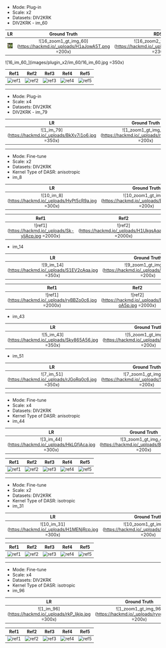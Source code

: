 - Mode: Plug-in
- Scale: x2
- Datasets: DIV2KRK
- DIV2KRK - im_60

| LR | Ground Truth | RDSR | DualSR | Bicubic |
| :----: | :----: | :----: | :----: | :----: |
|![](images/plugin_x2/im_60/16_im_60.jpg?raw=true)|![16_zoom1_gt_img_60](https://hackmd.io/_uploads/H1aJowA5T.png =200x)|![16_zoom2_tar_img_60](https://hackmd.io/_uploads/SkakoPAca.png  =230x)|![16_zoom3_com_img_60](https://hackmd.io/_uploads/HkTyiDCq6.png  =230x)|![16_zoom4_bq_img_60](https://hackmd.io/_uploads/S16kjD05a.png =200x)|
![16_im_60_](images/plugin_x2/im_60/16_im_60.jpg =350x)


| Ref1 | Ref2 | Ref3 | Ref4 | Ref5 |
| :----: | :----: | :----: | :----: | :----: |
|![ref1](https://hackmd.io/_uploads/rkEoWjys6.jpg)|![ref2](https://hackmd.io/_uploads/ryNoboyip.jpg)|![ref3](https://hackmd.io/_uploads/B14jbjJip.jpg)|![ref4](https://hackmd.io/_uploads/HyVsZsJs6.jpg)|![ref5](https://hackmd.io/_uploads/rkVsbj1s6.jpg)|

------------------------------------

- Mode: Plug-in
- Scale: x4
- Datasets: DIV2KRK
- DIV2KRK - im_79

| LR | Ground Truth | RDSR | DualSR | Bicubic |
| :----: | :----: | :----: | :----: | :----: |
|![1_im_79](https://hackmd.io/_uploads/BkXv7i1o6.jpg =350x)|![1_zoom1_gt_img_79](https://hackmd.io/_uploads/rkWuXs1i6.png =200x)|![1_zoom2_tar_img_79](https://hackmd.io/_uploads/Hy-uXj1sT.png =230x)|![1_zoom3_com_img_79](https://hackmd.io/_uploads/HkWdXoki6.png =230x)|![1_zoom5_lr_img_79](https://hackmd.io/_uploads/BJxbdmoys6.png =200x)|


------------------------------------

- Mode: Fine-tune 
- Scale: x2
- Datasets: DIV2KRK
- Kernel Type of DASR: anisotropic 
- im_8

| LR | Ground Truth | RDSR | DASR | Bicubic |
| :----: | :----: | :----: | :----: | :----: |
|![10_im_8](https://hackmd.io/_uploads/HyPt5cR9a.jpg =300x)|![10_zoom1_gt_img_8](https://hackmd.io/_uploads/BJPt9cC9p.png =200x)|![10_zoom2_tar_img_8](https://hackmd.io/_uploads/HJDKq5RcT.png =230x)|![10_zoom3_com_img_8](https://hackmd.io/_uploads/BkPY5cR9T.png =230x)|![10_zoom5_lr_img_8](https://hackmd.io/_uploads/SJPKqcCc6.png =200x)|

| Ref1 | Ref2 | Ref3 | Ref4 | Ref5 |
| :----: | :----: | :----: | :----: | :----: |
| ![ref1](https://hackmd.io/_uploads/Sk-yljAcp.jpg =2000x)| ![ref2](https://hackmd.io/_uploads/H1UkgsAqa.jpg =2000x)| ![ref3](https://hackmd.io/_uploads/Hk2JgiR9a.jpg =2000x)| ![ref4](https://hackmd.io/_uploads/SyqlxiRqa.jpg =2000x)| ![ref5](https://hackmd.io/_uploads/S1r-ej09p.jpg) |

- im_14

| LR | Ground Truth | RDSR | DASR | Bicubic |
| :----: | :----: | :----: | :----: | :----: |
|![9_im_14](https://hackmd.io/_uploads/S1EV2cAqa.jpg =350x)|![9_zoom1_gt_img_14](https://hackmd.io/_uploads/HJEEhqRcT.png =200x)|![9_zoom2_tar_img_14](https://hackmd.io/_uploads/S1NVnqA9T.png =230x)|![9_zoom3_com_img_14](https://hackmd.io/_uploads/S14N29Rc6.png =230x)|![9_zoom5_lr_img_14](https://hackmd.io/_uploads/S1NEhqCcT.png =200x)|

| Ref1 | Ref2 | Ref3 | Ref4 | Ref5 |
| :----: | :----: | :----: | :----: | :----: |
| ![ref1](https://hackmd.io/_uploads/ryBBZo0c6.jpg =2000x)| ![ref2](https://hackmd.io/_uploads/ByHB-oA5p.jpg =2000x)| ![ref3](https://hackmd.io/_uploads/ByHH-sC96.jpg =2000x)| ![ref4](https://hackmd.io/_uploads/rySHbi09a.jpg =2000x)| ![ref5](https://hackmd.io/_uploads/BJrHZiRqa.jpg) |



- im_43

| LR | Ground Truth | RDSR | DASR | Bicubic |
| :----: | :----: | :----: | :----: | :----: |
|![5_im_43](https://hackmd.io/_uploads/Sky865A56.jpg =350x)|![5_zoom1_gt_img_43](https://hackmd.io/_uploads/BJJ8TqC9T.png =200x) |![5_zoom2_tar_img_43](https://hackmd.io/_uploads/HkJ8p50qa.png =230x) |![5_zoom3_com_img_43](https://hackmd.io/_uploads/SJk8Tc0qp.png =230x) |![5_zoom5_lr_img_43](https://hackmd.io/_uploads/BJv5aqAc6.png =200x) |

- im_51

| LR | Ground Truth | RDSR | DASR | Bicubic |
| :----: | :----: | :----: | :----: | :----: |
|![7_im_51](https://hackmd.io/_uploads/rJGoRq0c6.jpg =350x)|![7_zoom1_gt_img_51](https://hackmd.io/_uploads/SkMiA9Cca.png =200x)|![7_zoom2_tar_img_51](https://hackmd.io/_uploads/SkzoA5C5a.png =230x)|![7_zoom3_com_img_51](https://hackmd.io/_uploads/rkMo0c0qT.png =230x)|![7_zoom5_lr_img_51](https://hackmd.io/_uploads/ryezsA5A96.png =200x)|

----------------------------------------------------

- Mode: Fine-tune 
- Scale: x4
- Datasets: DIV2KRK
- Kernel Type of DASR: anisotropic 
- im_44

| LR | Ground Truth | RDSR | DASR | Bicubic |
| :----: | :----: | :----: | :----: | :----: |
| ![3_im_44](https://hackmd.io/_uploads/HkLGfjAca.jpg =300x)| ![3_zoom1_gt_img_44](https://hackmd.io/_uploads/B1UfziC9a.jpg =200x)| ![3_zoom2_tar_img_44](https://hackmd.io/_uploads/BkIfGsR9a.jpg =200x)| ![3_zoom3_com_img_44](https://hackmd.io/_uploads/ByIMfsCc6.jpg =200x)| ![3_zoom5_lr_img_44](https://hackmd.io/_uploads/SJLGGoC96.jpg =200x)

| Ref1 | Ref2 | Ref3 | Ref4 | Ref5 |
| :----: | :----: | :----: | :----: | :----: |
|![ref1](https://hackmd.io/_uploads/r1OW7s09a.jpg) |![ref2](https://hackmd.io/_uploads/r1PZmoCqT.jpg)|![ref3](https://hackmd.io/_uploads/H1OZXiCcp.jpg)|![ref4](https://hackmd.io/_uploads/BJDbXsCqa.jpg)|![ref5](https://hackmd.io/_uploads/SkdW7sR9a.jpg)|

----------------------------------------------------

- Mode: Fine-tune 
- Scale: x2
- Datasets: DIV2KRK
- Kernel Type of DASR: isotropic 
- im_31

| LR | Ground Truth | RDSR | DASR | Bicubic |
| :----: | :----: | :----: | :----: | :----: |
|![10_im_31](https://hackmd.io/_uploads/H1MENjRcp.jpg =300x)|![10_zoom1_gt_img_31](https://hackmd.io/_uploads/SkzVEs096.png =200x)|![10_zoom2_tar_img_31](https://hackmd.io/_uploads/BkfN4i09a.png =220x)|![10_zoom3_com_img_31](https://hackmd.io/_uploads/rkGENjAcT.png =220x)|![10_zoom5_lr_img_31](https://hackmd.io/_uploads/rkfVVjAc6.png =200x)|

| Ref1 | Ref2 | Ref3 | Ref4 | Ref5 |
| :----: | :----: | :----: | :----: | :----: |
|![ref1](https://hackmd.io/_uploads/B10HVsRc6.jpg)|![ref2](https://hackmd.io/_uploads/SJRSEo0qT.jpg)|![ref3](https://hackmd.io/_uploads/B10r4oC9p.jpg)|![ref4](https://hackmd.io/_uploads/ByCrVsR5T.jpg)|![ref5](https://hackmd.io/_uploads/SyCBNiA5p.jpg)|


----------------------------------------------------

- Mode: Fine-tune 
- Scale: x4
- Datasets: DIV2KRK
- Kernel Type of DASR: isotropic 
- im_96


| LR | Ground Truth | RDSR | DASR | Bicubic |
| :----: | :----: | :----: | :----: | :----: |
|![1_im_96](https://hackmd.io/_uploads/rkP_ljkip.jpg =300x)|![1_zoom1_gt_img_96](https://hackmd.io/_uploads/ryvdxsJsa.png =200x)|![1_zoom2_tar_img_96](https://hackmd.io/_uploads/Bkwuxskj6.png =220x)|![1_zoom3_com_img_96](https://hackmd.io/_uploads/rkPOxsyiT.png =220x) |![1_zoom5_lr_img_96](https://hackmd.io/_uploads/Hkvuxskop.png =200x)|

| Ref1 | Ref2 | Ref3 | Ref4 | Ref5 |
| :----: | :----: | :----: | :----: | :----: |
|![ref1](https://hackmd.io/_uploads/rJ9zWjks6.jpg)|![ref2](https://hackmd.io/_uploads/BkqMZoksa.jpg)|![ref3](https://hackmd.io/_uploads/By9f-o1jT.jpg)|![ref4](https://hackmd.io/_uploads/H1qzZoJi6.jpg)|![ref5](https://hackmd.io/_uploads/r1qf-oysa.jpg)|


